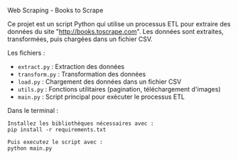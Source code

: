 Web Scraping - Books to Scrape


Ce projet est un script Python qui utilise un processus ETL pour extraire des données du site "http://books.toscrape.com". Les données sont extraites, transformées, puis chargées dans un fichier CSV.

Les fichiers : 
- `extract.py` : Extraction des données
- `transform.py` : Transformation des données
- `load.py` : Chargement des données dans un fichier CSV
- `utils.py` : Fonctions utilitaires (pagination, téléchargement d'images)
- `main.py` : Script principal pour exécuter le processus ETL

Dans le terminal : 

    Installez les bibliothèques nécessaires avec : 
    pip install -r requirements.txt

    Puis executez le script avec : 
    python main.py



